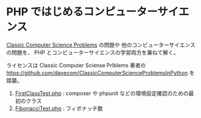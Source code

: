 # PHP ではじめるコンピューターサイエンス

[Classic Computer Science Problems](https://classicproblems.com/) の問題や
他のコンピューターサイエンスの問題を、
PHP とコンピューターサイエンスの学習両方を兼ねて解く。

ライセンスは Classic Computer Sciense Prlblems 著者の 
https://github.com/davecom/ClassicComputerScienceProblemsInPython を踏襲。

1. [FirstClassTest.php](src/FirstClass.php) : composer や phpunit などの環境設定確認のための最初のクラス
2. [FibonacciTest.php](src/Fibonacci.php) : フィボナッチ数
